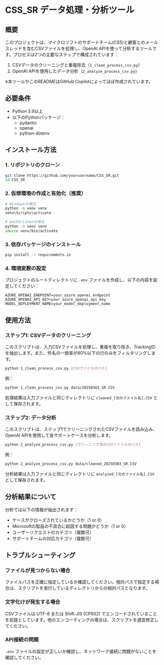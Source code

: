 # CSS_SR データ処理・分析ツール

## 概要
このプロジェクトは、マイクロソフトのサポートチーム(CSS)と顧客とのメールスレッドを含むCSVファイルを処理し、OpenAI APIを使って分析するツールです。プロセスは2つの主要なステップで構成されています：

1. CSVデータのクリーニングと重複除去（`1_clean_process_csv.py`）
2. OpenAI APIを使用したデータ分析（`2_analyze_process_csv.py`）

※本ツールやこのREADMEはGitHub Copilotによってほぼ作成されています。

## 必要条件
- Python 3.9以上
- 以下のPythonパッケージ：
  - pydantic
  - openai
  - python-dotenv

## インストール方法

### 1. リポジトリのクローン
```bash
git clone https://github.com/yourusername/CSS_SR.git
cd CSS_SR
```

### 2. 仮想環境の作成と有効化（推奨）
```bash
# Windowsの場合
python -m venv venv
venv\Scripts\activate

# macOS/Linuxの場合
python -m venv venv
source venv/bin/activate
```

### 3. 依存パッケージのインストール
```bash
pip install -r requirements.in
```

### 4. 環境変数の設定
プロジェクトのルートディレクトリに `.env` ファイルを作成し、以下の内容を設定してください：

```
AZURE_OPENAI_ENDPOINT=your_azure_openai_endpoint
AZURE_OPENAI_API_KEY=your_azure_openai_api_key
MODEL_DEPLOYMENT_NAME=your_model_deployment_name
```

## 使用方法

### ステップ1: CSVデータのクリーニング
このスクリプトは、入力CSVファイルを処理し、重複を取り除き、TrackingIDを抽出します。また、件名の一致率が80%以下の行のみをフィルタリングします。

```bash
python 1_clean_process_csv.py [CSVファイルのパス]
```

例：
```bash
python 1_clean_process_csv.py data/20250303_SR.CSV
```

処理結果は入力ファイルと同じディレクトリに `cleaned_[元のファイル名].CSV` として保存されます。

### ステップ2: データ分析
このスクリプトは、ステップ1でクリーニングされたCSVファイルを読み込み、OpenAI APIを使用して各サポートケースを分析します。

```bash
python 2_analyze_process_csv.py [クリーニング済みCSVファイルのパス]
```

例：
```bash
python 2_analyze_process_csv.py data/cleaned_20250303_SR.CSV
```

分析結果は入力ファイルと同じディレクトリに `analyzed_[元のファイル名].CSV` として保存されます。

## 分析結果について
分析では以下の情報が抽出されます：

- ケースがクローズされているかどうか（1 or 0）
- Microsoftの製品の不具合に起因する問題かどうか（1 or 0）
- ユーザーリクエストのカテゴリ（複数可）
- サポートチームの対応カテゴリ（複数可）

## トラブルシューティング

### ファイルが見つからない場合
ファイルパスを正確に指定しているか確認してください。相対パスで指定する場合は、スクリプトを実行しているディレクトリからの相対パスとなります。

### 文字化けが発生する場合
CSVファイルは UTF-8 または Shift-JIS (CP932) でエンコードされていることを前提としています。他のエンコーディングの場合は、スクリプトを適宜修正してください。

### API接続の問題
`.env` ファイルの設定が正しいか確認し、ネットワーク接続に問題がないことを確認してください。